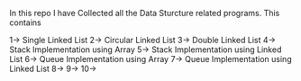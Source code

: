 In this repo I have Collected all the Data Sturcture related programs. 
This contains

1-> Single Linked List
2-> Circular Linked List
3-> Double Linked List
4-> Stack Implementation using Array
5-> Stack Implementation using Linked List
6-> Queue Implementation using Array
7-> Queue Implementation using Linked List
8->
9->
10->